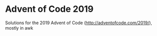 # Advent of Code 2019

Solutions for the 2019 Advent of Code (http://adventofcode.com/2019/), mostly in awk
